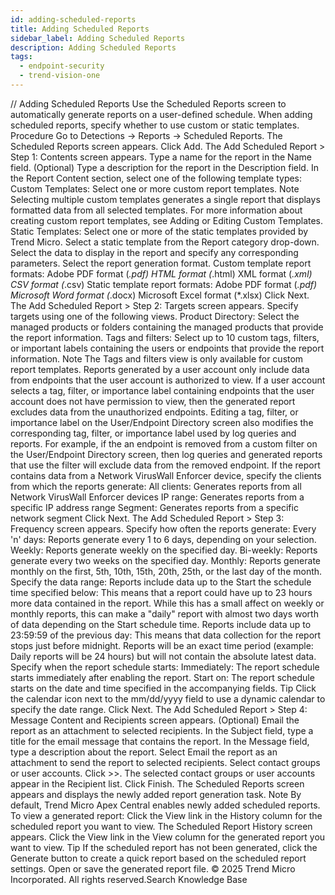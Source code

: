 ```yaml
---
id: adding-scheduled-reports
title: Adding Scheduled Reports
sidebar_label: Adding Scheduled Reports
description: Adding Scheduled Reports
tags:
  - endpoint-security
  - trend-vision-one
---
```


/*<![CDATA[*/ $('#title').html($('meta[name=map-description]').attr('content')); /*]]>*/ Adding Scheduled Reports Use the Scheduled Reports screen to automatically generate reports on a user-defined schedule. When adding scheduled reports, specify whether to use custom or static templates. Procedure Go to Detections → Reports → Scheduled Reports. The Scheduled Reports screen appears. Click Add. The Add Scheduled Report > Step 1: Contents screen appears. Type a name for the report in the Name field. (Optional) Type a description for the report in the Description field. In the Report Content section, select one of the following template types: Custom Templates: Select one or more custom report templates. Note Selecting multiple custom templates generates a single report that displays formatted data from all selected templates. For more information about creating custom report templates, see Adding or Editing Custom Templates. Static Templates: Select one or more of the static templates provided by Trend Micro. Select a static template from the Report category drop-down. Select the data to display in the report and specify any corresponding parameters. Select the report generation format. Custom template report formats: Adobe PDF format (*.pdf) HTML format (*.html) XML format (*.xml) CSV format (*.csv) Static template report formats: Adobe PDF format (*.pdf) Microsoft Word format (*.docx) Microsoft Excel format (*.xlsx) Click Next. The Add Scheduled Report > Step 2: Targets screen appears. Specify targets using one of the following views. Product Directory: Select the managed products or folders containing the managed products that provide the report information. Tags and filters: Select up to 10 custom tags, filters, or important labels containing the users or endpoints that provide the report information. Note The Tags and filters view is only available for custom report templates. Reports generated by a user account only include data from endpoints that the user account is authorized to view. If a user account selects a tag, filter, or importance label containing endpoints that the user account does not have permission to view, then the generated report excludes data from the unauthorized endpoints. Editing a tag, filter, or importance label on the User/Endpoint Directory screen also modifies the corresponding tag, filter, or importance label used by log queries and reports. For example, if the an endpoint is removed from a custom filter on the User/Endpoint Directory screen, then log queries and generated reports that use the filter will exclude data from the removed endpoint. If the report contains data from a Network VirusWall Enforcer device, specify the clients from which the reports generate: All clients: Generates reports from all Network VirusWall Enforcer devices IP range: Generates reports from a specific IP address range Segment: Generates reports from a specific network segment Click Next. The Add Scheduled Report > Step 3: Frequency screen appears. Specify how often the reports generate: Every 'n' days: Reports generate every 1 to 6 days, depending on your selection. Weekly: Reports generate weekly on the specified day. Bi-weekly: Reports generate every two weeks on the specified day. Monthly: Reports generate monthly on the first, 5th, 10th, 15th, 20th, 25th, or the last day of the month. Specify the data range: Reports include data up to the Start the schedule time specified below: This means that a report could have up to 23 hours more data contained in the report. While this has a small affect on weekly or monthly reports, this can make a "daily" report with almost two days worth of data depending on the Start schedule time. Reports include data up to 23:59:59 of the previous day: This means that data collection for the report stops just before midnight. Reports will be an exact time period (example: Daily reports will be 24 hours) but will not contain the absolute latest data. Specify when the report schedule starts: Immediately: The report schedule starts immediately after enabling the report. Start on: The report schedule starts on the date and time specified in the accompanying fields. Tip Click the calendar icon next to the mm/dd/yyyy field to use a dynamic calendar to specify the date range. Click Next. The Add Scheduled Report > Step 4: Message Content and Recipients screen appears. (Optional) Email the report as an attachment to selected recipients. In the Subject field, type a title for the email message that contains the report. In the Message field, type a description about the report. Select Email the report as an attachment to send the report to selected recipients. Select contact groups or user accounts. Click >>. The selected contact groups or user accounts appear in the Recipient list. Click Finish. The Scheduled Reports screen appears and displays the newly added report generation task. Note By default, Trend Micro Apex Central enables newly added scheduled reports. To view a generated report: Click the View link in the History column for the scheduled report you want to view. The Scheduled Report History screen appears. Click the View link in the View column for the generated report you want to view. Tip If the scheduled report has not been generated, click the Generate button to create a quick report based on the scheduled report settings. Open or save the generated report file. © 2025 Trend Micro Incorporated. All rights reserved.Search Knowledge Base